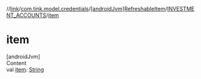//[link](../../../index.md)/[com.tink.model.credentials](../../index.md)/[[androidJvm]RefreshableItem](../index.md)/[INVESTMENT_ACCOUNTS](index.md)/[item](item.md)



# item  
[androidJvm]  
Content  
val [item](item.md): [String](https://kotlinlang.org/api/latest/jvm/stdlib/kotlin/-string/index.html)  



